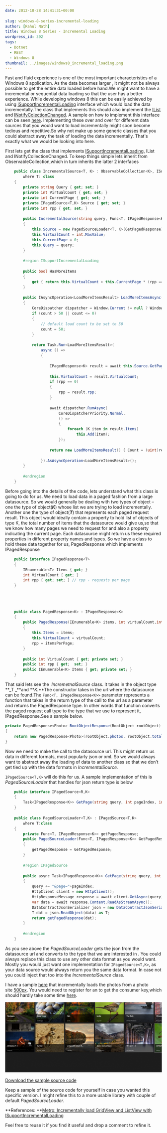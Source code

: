 ```yaml
---
date: 2012-10-28 14:41:31+00:00

slug: windows-8-series-incremental-loading
author: [Rahul Nath]
title: Windows 8 Series - Incremental Loading
wordpress_id: 392
tags:
  - Dotnet
  - REST
  - Windows 8
thumbnail: ../images/windows8_incremental_loading.png
---
```


Fast and fluid experience is one of the most important characteristics of a Windows 8 application. As the data becomes larger , it might not be always possible to get the entire data loaded before hand.We might want to have a incremental or sequential data loading so that the user has a better experience.
While developing windows 8 this can be easily achieved by using [ISupportIncrementalLoading](http://msdn.microsoft.com/en-us/library/windows/apps/Hh701916)
interface which would load the data incrementally.The class that implements this should also implement the [IList](http://msdn.microsoft.com/en-us/library/system.collections.ilist.aspx) and [INotifyColectionChanged](http://msdn.microsoft.com/en-us/library/system.collections.specialized.inotifycollectionchanged.aspx). A sample on how to implement this interface can be seen [here](http://msdn.microsoft.com/en-us/library/windows/apps/Hh701916).
Implementing these over and over for different data sources that you would want to load incrementally might soon become tedious and repetitive.So why not make up some generic classes that you could abstract away the task of loading the data incrementally. That's exactly what we would be looking into here.

First lets get the class that implements [ISupportIncrementalLoading](http://msdn.microsoft.com/en-us/library/windows/apps/Hh701916), IList and INotifyCollectionChanged. To keep things simple lets inherit from ObservableCollection,which in turn inherits the latter 2 interfaces

```csharp
    public class IncrementalSource<T, K> : ObservableCollection<K>, ISupportIncrementalLoading
        where T: class
    {
        private string Query { get; set; }
        private int VirtualCount { get; set; }
        private int CurrentPage { get; set; }
        private IPagedSource<T,K> Source { get; set; }
        private int rpp { get; set; }

        public IncrementalSource(string query, Func<T, IPagedResponse<K>> GetPagedResponse)
        {
            this.Source = new PagedSourceLoader<T, K>(GetPagedResponse);
            this.VirtualCount = int.MaxValue;
            this.CurrentPage = 0;
            this.Query = query;
        }

        #region ISupportIncrementalLoading

        public bool HasMoreItems
        {
            get { return this.VirtualCount > this.CurrentPage * (rpp == 0 ? 10 :rpp); }
        }

        public IAsyncOperation<LoadMoreItemsResult> LoadMoreItemsAsync(uint count)
        {
            CoreDispatcher dispatcher = Window.Current != null ? Window.Current.Dispatcher : Windows.ApplicationModel.Core.CoreApplication.MainView.CoreWindow.Dispatcher;
            if (count > 50 || count <= 0)
            {
                // default load count to be set to 50
                count = 50;
            }

            return Task.Run<LoadMoreItemsResult>(
                async () =>
                {

                    IPagedResponse<K> result = await this.Source.GetPage(string.Format(this.Query,count), ++this.CurrentPage, (int)count);

                    this.VirtualCount = result.VirtualCount;
                    if (rpp == 0)
                    {
                        rpp = result.rpp;
                    }

                    await dispatcher.RunAsync(
                        CoreDispatcherPriority.Normal,
                        () =>
                        {
                            foreach (K item in result.Items)
                                this.Add(item);
                        });

                    return new LoadMoreItemsResult() { Count = (uint)result.Items.Count() };

                }).AsAsyncOperation<LoadMoreItemsResult>();
        }

        #endregion
    }

```

Before going into the details of the code, lets understand what this class is going to do for us. We need to load data in a paged fashion from a large datasource. So we would generally be dealing with two types of object – one the type of object(**_K_**) whose list we are trying to load incrementally. Another one the type of object(**_T_**) that represents each paged request result. This object would ideally contain a property to hold list of objects of type K, the total number of items that the datasource would give us,so that we know how many pages we need to request for and also a property indicating the current page. Each datasource might return us these required properties in different property names and types. So we have a class to hold these data together for us, PagedResponse which implements IPagedResponse

```csharp
    public interface IPagedResponse<T>
    {
        IEnumerable<T> Items { get; }
        int VirtualCount { get; }
        int rpp { get; set; } // rpp - requests per page
    }




    public class PagedResponse<K> : IPagedResponse<K>
    {
        public PagedResponse(IEnumerable<K> items, int virtualCount,int itemsPerPage)
        {
            this.Items = items;
            this.VirtualCount = virtualCount;
            rpp = itemsPerPage;
        }

        public int VirtualCount { get; private set; }
        public int rpp { get;  set; }
        public IEnumerable<K> Items { get; private set; }
    }

```

That said lets see the  _IncremetnalSource_ class. It takes in the object type **_T _**and **_K._**The constructor takes in the url where the datasource can be found.The `Func<T, IPagedResponse<K>>` parameter represents a function that takes in the return type of the call to the url as a parameter and returns the PagedResponse type. In other words that function converts the paged request call type to the type that we use to represent it, IPagedResponse.See a sample below.

```csharp
private PagedResponse<Photo> RootObjectResponse(RootObject rootObject)
{
    return new PagedResponse<Photo>(rootObject.photos, rootObject.total_items, rootObject.photos != null ? rootObject.photos.Count : 0);
}
```

Now we need to make the call to the datasource url. This might return us data in different formats, most popularly json or xml. So we would always want to abstract away the loading of data to another class so that we don’t get tied up with the data formats in _IncrementalSource._

`IPagedSource<T,K>` will do this for us. A sample implementation of this is _PagedSourceLoader_ that handles for json return type is below

```csharp
    public interface IPagedSource<R,K>
    {
        Task<IPagedResponse<K>> GetPage(string query, int pageIndex, int pageSize);
    }

    public class PagedSourceLoader<T,K> : IPagedSource<T,K>
        where T:class
    {
        private Func<T, IPagedResponse<K>> getPagedResponse;
        public PagedSourceLoader(Func<T, IPagedResponse<K>> GetPagedResponse)
        {
            getPagedResponse = GetPagedResponse;
        }

        #region IPagedSource

        public async Task<IPagedResponse<K>> GetPage(string query, int pageIndex, int pageSize)
        {
            query += "&page="+pageIndex;
            HttpClient client = new HttpClient();
            HttpResponseMessage response = await client.GetAsync(query);
            var data = await response.Content.ReadAsStreamAsync();
            DataContractJsonSerializer json = new DataContractJsonSerializer(typeof(T));
            T dat = json.ReadObject(data) as T;
            return getPagedResponse(dat);
        }

        #endregion
    }

```

As you see above the _PagedSourceLoader_ gets the json from the datasource url and converts to the type that we are interested in . You could always replace this class to use any other data format as you would want. Mostly you would just want one implementation for `IPagedSource<T,K>`, as your data source would always return you the same data format. In case not you could inject that too into the _IncrementalSource_ class.

I have a sample [here](http://sdrv.ms/RdPtdL) that incrementally loads the photos from a photo site [500px](http://500px.com/flow). You would need to register for an to get the consumer key,which should hardly take some time [here](http://500px.com/settings/applications?from=developers).

![windows8 incremental loading](../images/windows8_incremental_loading.png)

[Download the sample source code](https://github.com/rahulpnath/Blog/tree/master/Windows8%20-%20IncrementalLoading)

Keep a sample of the source code for yourself in case you wanted this specific version. I might refine this to a more usable library with couple of default _PagedSourceLoader._

**References:
**[Metro: Incrementally load GridView and ListView with ISupportIncrementalLoading](http://www.silverlightplayground.org/post/2012/06/10/Metro-Incrementally-load-GridView-and-ListView-with-ISupportIncrementalLoading.aspx)

Feel free to reuse it if you find it useful and drop a comment to refine it.
